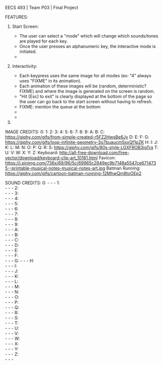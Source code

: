 EECS 493 | Team P03 | Final Project

FEATURES:
1. Start Screen: 
    - The user can select a "mode" which will change which sounds/tones are played for each key.
    - Once the user presses an alphanumeric key, the interactive mode is initiated.
    - 

2. Interactivity: 
    - Each keypress uses the same image for all modes (ex: "4" always uses "FIXME" in its animation).
    - Each animation of these images will be (random, deterministic? FIXME) and where the image is generated on the screen is random. 
    - "Hit [Esc] to exit" is clearly displayed at the bottom of the page so the user can go back to the start screen without having to refresh.
    - FIXME: mention the queue at the bottom
    - 
    - 
3. 


IMAGE CREDITS: 
0: 
1: 
2: 
3: 
4: 
5: 
6: 
7: 
8: 
9: 
A: 
B: 
C: https://giphy.com/gifs/from-simple-created-r5FZ2HwsBe6Jy
D: 
E: 
F: 
G: https://giphy.com/gifs/loop-infinite-geometry-3o7buaucmSsxQf1pZK
H: 
I: 
J: 
K: 
L: 
M: 
N: 
O: 
P: 
Q: 
R: 
S: https://giphy.com/gifs/80s-style-LGXFROB3igTrq
T: 
U: 
V: 
W: 
X: 
Y: 
Z: 
Keyboard: http://all-free-download.com/free-vector/download/keyboard-clip-art_10181.html
Favicon: https://i.pinimg.com/736x/69/96/5c/69965c2849ec9b7148a5547ce6714735--printable-musical-notes-musical-notes-art.jpg
Batman Running: https://giphy.com/gifs/cartoon-batman-running-12MhwQm8toOEp2


SOUND CREDITS: 
0: 
    - 
    - 
    - 
1:  
    - 
    - 
    - 
2:  
    - 
    - 
    - 
3:  
    - 
    - 
    - 
4:  
    - 
    - 
    - 
5:  
    - 
    - 
    - 
6:  
    - 
    - 
    - 
7:  
    - 
    - 
    - 
8:  
    - 
    - 
    - 
9:  
    - 
    - 
    - 
A:  
    - 
    - 
    - 
B:  
    - 
    - 
    - 
C:  
    - 
    - 
    - 
D:  
    - 
    - 
    - 
E:  
    - 
    - 
    - 
F:  
    - 
    - 
    - 
G: 
    - 
    - 
    - 
H:  
    - 
    - 
    - 
I:  
    - 
    - 
    - 
J:  
    - 
    - 
    - 
K:  
    - 
    - 
    - 
L:  
    - 
    - 
    - 
M:  
    - 
    - 
    - 
N:  
    - 
    - 
    - 
O:  
    - 
    - 
    - 
P:  
    - 
    - 
    - 
Q:  
    - 
    - 
    - 
R:  
    - 
    - 
    - 
S:  
    - 
    - 
    - 
T:  
    - 
    - 
    - 
U:  
    - 
    - 
    - 
V:  
    - 
    - 
    - 
W:  
    - 
    - 
    - 
X:  
    - 
    - 
    - 
Y:  
    - 
    - 
    - 
Z:  
    - 
    - 
    - 
